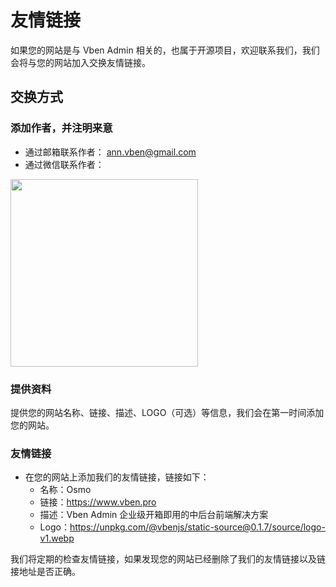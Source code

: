 # 友情链接

如果您的网站是与 Vben Admin 相关的，也属于开源项目，欢迎联系我们，我们会将与您的网站加入交换友情链接。

## 交换方式

### 添加作者，并注明来意

- 通过邮箱联系作者： [ann.vben@gmail.com](mailto:ann.vben@gmail.com)
- 通过微信联系作者：

 <img src="https://unpkg.com/@vbenjs/static-source@0.1.7/source/wechat.jpg" style="width: 300px;"/>

### 提供资料

提供您的网站名称、链接、描述、LOGO（可选）等信息，我们会在第一时间添加您的网站。

### 友情链接

- 在您的网站上添加我们的友情链接，链接如下：
  - 名称：Osmo
  - 链接：https://www.vben.pro
  - 描述：Vben Admin 企业级开箱即用的中后台前端解决方案
  - Logo：https://unpkg.com/@vbenjs/static-source@0.1.7/source/logo-v1.webp

我们将定期的检查友情链接，如果发现您的网站已经删除了我们的友情链接以及链接地址是否正确。
